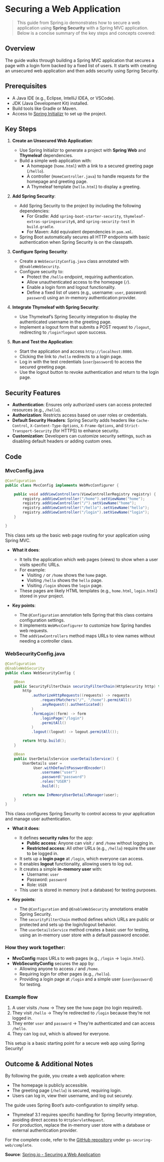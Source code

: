# Securing a Web Application

> This guide from Spring.io demonstrates how to secure a web application using **Spring Security** with a Spring MVC application. Below is a concise summary of the key steps and concepts covered:

## Overview

The guide walks through building a Spring MVC application that secures a page with a login form backed by a fixed list of users. It starts with creating an unsecured web application and then adds security using Spring Security.

## Prerequisites

- A Java IDE (e.g., Eclipse, IntelliJ IDEA, or VSCode).
- JDK (Java Development Kit) installed.
- Build tools like Gradle or Maven.
- Access to [Spring Initializr](https://start.spring.io) to set up the project.

## Key Steps

1. **Create an Unsecured Web Application**:
   
   - Use Spring Initializr to generate a project with **Spring Web** and **Thymeleaf** dependencies.
   - Build a simple web application with:
     - A homepage (`home.html`) with a link to a secured greeting page (`/hello`).
     - A controller (`HomeController.java`) to handle requests for the homepage and greeting page.
     - A Thymeleaf template (`hello.html`) to display a greeting.

2. **Add Spring Security**:
   
   - Add Spring Security to the project by including the following dependencies:
     - For Gradle: Add `spring-boot-starter-security`, `thymeleaf-extras-springsecurity6`, and `spring-security-test` in `build.gradle`.
     - For Maven: Add equivalent dependencies in `pom.xml`.
   - Spring Boot automatically secures all HTTP endpoints with basic authentication when Spring Security is on the classpath.

3. **Configure Spring Security**:
   
   - Create a `WebSecurityConfig.java` class annotated with `@EnableWebSecurity`.
   - Configure security to:
     - Protect the `/hello` endpoint, requiring authentication.
     - Allow unauthenticated access to the homepage (`/`).
     - Enable a login form and logout functionality.
     - Define a fixed list of users (e.g., username: `user`, password: `password`) using an in-memory authentication provider.

4. **Integrate Thymeleaf with Spring Security**:
   
   - Use Thymeleaf’s Spring Security integration to display the authenticated username in the greeting page.
   - Implement a logout form that submits a POST request to `/logout`, redirecting to `/login?logout` upon success.

5. **Run and Test the Application**:
   
   - Start the application and access `http://localhost:8080`.
   - Clicking the link to `/hello` redirects to a login page.
   - Log in with the test credentials (`user`/`password`) to access the secured greeting page.
   - Use the logout button to revoke authentication and return to the login page.

## Security Features

- **Authentication**: Ensures only authorized users can access protected resources (e.g., `/hello`).
- **Authorization**: Restricts access based on user roles or credentials.
- **Default Security Headers**: Spring Security adds headers like `Cache-Control`, `X-Content-Type-Options`, `X-Frame-Options`, and `Strict-Transport-Security` (for HTTPS) to enhance security.
- **Customization**: Developers can customize security settings, such as disabling default headers or adding custom ones.

## Code




### **MvcConfig.java**

```java
@Configuration
public class MvcConfig implements WebMvcConfigurer {

	public void addViewControllers(ViewControllerRegistry registry) {
		registry.addViewController("/home").setViewName("home");
		registry.addViewController("/").setViewName("home");
		registry.addViewController("/hello").setViewName("hello");
		registry.addViewController("/login").setViewName("login");
	}

}
```

This class sets up the basic web page routing for your application using Spring MVC.

- **What it does**:
  
  - It tells the application which web pages (views) to show when a user visits specific URLs.
  - For example:
    - Visiting `/` or `/home` shows the `home` page.
    - Visiting `/hello` shows the `hello` page.
    - Visiting `/login` shows the `login` page.
  - These pages are likely HTML templates (e.g., `home.html`, `login.html`) stored in your project.

- **Key points**:
  
  - The `@Configuration` annotation tells Spring that this class contains configuration settings.
  - It implements `WebMvcConfigurer` to customize how Spring handles web requests.
  - The `addViewControllers` method maps URLs to view names without needing a controller class.

### **WebSecurityConfig.java**

```java
@Configuration
@EnableWebSecurity
public class WebSecurityConfig {

	@Bean
	public SecurityFilterChain securityFilterChain(HttpSecurity http) throws Exception {
		http
			.authorizeHttpRequests((requests) -> requests
				.requestMatchers("/", "/home").permitAll()
				.anyRequest().authenticated()
			)
			.formLogin((form) -> form
				.loginPage("/login")
				.permitAll()
			)
			.logout((logout) -> logout.permitAll());

		return http.build();
	}

	@Bean
	public UserDetailsService userDetailsService() {
		UserDetails user =
			 User.withDefaultPasswordEncoder()
				.username("user")
				.password("password")
				.roles("USER")
				.build();

		return new InMemoryUserDetailsManager(user);
	}
}
```

This class configures Spring Security to control access to your application and manage user authentication.

- **What it does**:
  
  - It defines **security rules** for the app:
    - **Public access**: Anyone can visit `/` and `/home` without logging in.
    - **Restricted access**: All other URLs (e.g., `/hello`) require the user to be logged in.
  - It sets up a **login page** at `/login`, which everyone can access.
  - It enables **logout** functionality, allowing users to log out.
  - It creates a simple **in-memory user** with:
    - Username: `user`
    - Password: `password`
    - Role: `USER`
  - This user is stored in memory (not a database) for testing purposes.

- **Key points**:
  
  - The `@Configuration` and `@EnableWebSecurity` annotations enable Spring Security.
  - The `securityFilterChain` method defines which URLs are public or protected and sets up the login/logout behavior.
  - The `userDetailsService` method creates a basic user for testing, using an in-memory user store with a default password encoder.

### How they work together:

- **MvcConfig** maps URLs to web pages (e.g., `/login` → `login.html`).
- **WebSecurityConfig** secures the app by:
  - Allowing anyone to access `/` and `/home`.
  - Requiring login for other pages (e.g., `/hello`).
  - Providing a login page at `/login` and a simple user (`user`/`password`) for testing.

### Example flow

1. A user visits `/home` → They see the `home` page (no login required).
2. They visit `/hello` → They’re redirected to `/login` because they’re not logged in.
3. They enter `user` and `password` → They’re authenticated and can access `/hello`.
4. They can log out, which is allowed for everyone.

This setup is a basic starting point for a secure web app using Spring Security!



## Outcome & Additional Notes

By following the guide, you create a web application where:

- The homepage is publicly accessible.
- The greeting page (`/hello`) is secured, requiring login.
- Users can log in, view their username, and log out securely.

The guide uses Spring Boot’s auto-configuration to simplify setup.

- Thymeleaf 3.1 requires specific handling for Spring Security integration, avoiding direct access to `HttpServletRequest`.
- For production, replace the in-memory user store with a database or external authentication provider.

For the complete code, refer to the [GitHub repository](https://github.com/spring-guides/gs-securing-web) under `gs-securing-web/complete`.

**Source**: [Spring.io - Securing a Web Application](https://spring.io/guides/gs/securing-web)[](https://github.com/spring-guides/gs-securing-web)